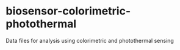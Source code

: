 # biosensor-colorimetric-photothermal
Data files for analysis using colorimetric and photothermal sensing  
